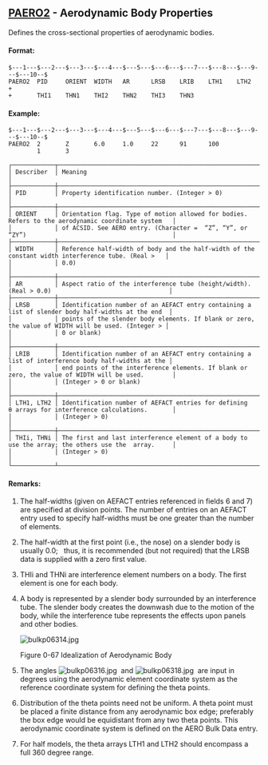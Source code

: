 ## [PAERO2](https://nexus.hexagon.com/documentationcenter/bundle/MSC_Nastran_2022.4/page/Nastran_Combined_Book/qrg/bulkp/TOC.PAERO2.xhtml) - Aerodynamic Body Properties

Defines the cross-sectional properties of aerodynamic bodies.

#### Format:

```nastran
$---1---$---2---$---3---$---4---$---5---$---6---$---7---$---8---$---9---$---10--$
PAERO2  PID     ORIENT  WIDTH   AR      LRSB    LRIB    LTH1    LTH2    +       
+       THI1    THN1    THI2    THN2    THI3    THN3                            
```

#### Example:

```nastran
$---1---$---2---$---3---$---4---$---5---$---6---$---7---$---8---$---9---$---10--$
PAERO2  2       Z       6.0     1.0     22      91      100                     
        1       3                                                               
```

```text
┌────────────┬────────────────────────────────────────────────────────────────────────────────────────────────────┐
│ Describer  │ Meaning                                                                                            │
├────────────┼────────────────────────────────────────────────────────────────────────────────────────────────────┤
│ PID        │ Property identification number. (Integer > 0)                                                      │
├────────────┼────────────────────────────────────────────────────────────────────────────────────────────────────┤
│ ORIENT     │ Orientation flag. Type of motion allowed for bodies. Refers to the aerodynamic coordinate system   │
│            │ of ACSID. See AERO entry. (Character =  “Z”, “Y”, or “ZY”)                                         │
├────────────┼────────────────────────────────────────────────────────────────────────────────────────────────────┤
│ WIDTH      │ Reference half-width of body and the half-width of the constant width interference tube. (Real >   │
│            │ 0.0)                                                                                               │
├────────────┼────────────────────────────────────────────────────────────────────────────────────────────────────┤
│ AR         │ Aspect ratio of the interference tube (height/width). (Real > 0.0)                                 │
├────────────┼────────────────────────────────────────────────────────────────────────────────────────────────────┤
│ LRSB       │ Identification number of an AEFACT entry containing a list of slender body half-widths at the end  │
│            │ points of the slender body elements. If blank or zero, the value of WIDTH will be used. (Integer > │
│            │ 0 or blank)                                                                                        │
├────────────┼────────────────────────────────────────────────────────────────────────────────────────────────────┤
│ LRIB       │ Identification number of an AEFACT entry containing a list of interference body half-widths at the │
│            │ end points of the interference elements. If blank or zero, the value of WIDTH will be used.        │
│            │ (Integer > 0 or blank)                                                                             │
├────────────┼────────────────────────────────────────────────────────────────────────────────────────────────────┤
│ LTH1, LTH2 │ Identification number of AEFACT entries for defining θ arrays for interference calculations.       │
│            │ (Integer > 0)                                                                                      │
├────────────┼────────────────────────────────────────────────────────────────────────────────────────────────────┤
│ THIi, THNi │ The first and last interference element of a body to use the array; the others use the  array.     │
│            │ (Integer > 0)                                                                                      │
└────────────┴────────────────────────────────────────────────────────────────────────────────────────────────────┘
```

#### Remarks:

1. The half-widths (given on AEFACT entries referenced in fields 6 and 7) are specified at division points. The number of entries on an AEFACT entry used to specify half-widths must be one greater than the number of elements.
2. The half-width at the first point (i.e., the nose) on a slender body is usually 0.0;   thus, it is recommended (but not required) that the LRSB data is supplied with a zero first value.
3. THIi and THNi are interference element numbers on a body. The first element is one for each body.
4. A body is represented by a slender body surrounded by an interference tube. The slender body creates the downwash due to the motion of the body, while the interference tube represents the effects upon panels and other bodies.

    ![bulkp06314.jpg](https://help-be.hexagonmi.com/bundle/MSC_Nastran_2022.4/page/Nastran_Combined_Book/qrg/bulkp/../../../assets/bulkp06314.jpg?_LANG=enus)
    
    Figure 0-67 Idealization of Aerodynamic Body

5. The angles  ![bulkp06316.jpg](https://help-be.hexagonmi.com/bundle/MSC_Nastran_2022.4/page/Nastran_Combined_Book/qrg/bulkp/../../../assets/bulkp06316.jpg?_LANG=enus)  and  ![bulkp06318.jpg](https://help-be.hexagonmi.com/bundle/MSC_Nastran_2022.4/page/Nastran_Combined_Book/qrg/bulkp/../../../assets/bulkp06318.jpg?_LANG=enus)  are input in degrees using the aerodynamic element coordinate system as the reference coordinate system for defining the theta points.
6. Distribution of the theta points need not be uniform. A theta point must be placed a finite distance from any aerodynamic box edge; preferably the box edge would be equidistant from any two theta points. This aerodynamic coordinate system is defined on the AERO Bulk Data entry.
7. For half models, the theta arrays LTH1 and LTH2 should encompass a full 360 degree range.
